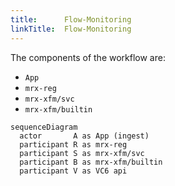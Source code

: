 ```yaml
---
title:      Flow-Monitoring
linkTitle:  Flow-Monitoring
---
```


The components of the workflow are:

* `App`
* `mrx-reg`
* `mrx-xfm/svc`
* `mrx-xfm/builtin`

```mermaid
sequenceDiagram
  actor       A as App (ingest)
  participant R as mrx-reg
  participant S as mrx-xfm/svc
  participant B as mrx-xfm/builtin
  participant V as VC6 api


```
